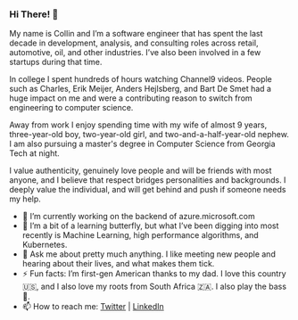 ### Hi There! 👋

My name is Collin and I’m a software engineer that has spent the last decade in development, analysis, and consulting roles across retail, automotive, oil, and other industries. I’ve also been involved in a few startups during that time. 

In college I spent hundreds of hours watching Channel9 videos. People such as Charles, Erik Meijer, Anders Hejlsberg, and Bart De Smet had a huge impact on me and were a contributing reason to switch from engineering to computer science.

Away from work I enjoy spending time with my wife of almost 9 years, three-year-old boy, two-year-old girl, and two-and-a-half-year-old nephew. I am also pursuing a master's degree in Computer Science from Georgia Tech at night.

I value authenticity, genuinely love people and will be friends with most anyone, and I believe that respect bridges personalities and backgrounds.
I deeply value the individual, and will get behind and push if someone needs my help.

- 🔭 I’m currently working on the backend of azure.microsoft.com
- 🌱 I’m a bit of a learning butterfly, but what I’ve been digging into most recently is Machine Learning, high performance algorithms, and Kubernetes.
- 💬 Ask me about pretty much anything. I like meeting new people and hearing about their lives, and what makes them tick.
- ⚡ Fun facts: I’m first-gen American thanks to my dad. I love this country 🇺🇸, and I also love my roots from South Africa 🇿🇦. I also play the bass 🎸.
- 📫 How to reach me: [Twitter](https://twitter.com/CollinInTech) | [LinkedIn](https://www.linkedin.com/in/collinkruger/)


<!--
**collinkruger/collinkruger** is a ✨ _special_ ✨ repository because its `README.md` (this file) appears on your GitHub profile.

Here are some ideas to get you started:

- 🔭 I’m currently working on ...
- 🌱 I’m currently learning ...
- 👯 I’m looking to collaborate on ...
- 🤔 I’m looking for help with ...
- 💬 Ask me about ...
- 📫 How to reach me: ...
- 😄 Pronouns: ...
- ⚡ Fun fact: ...
-->

